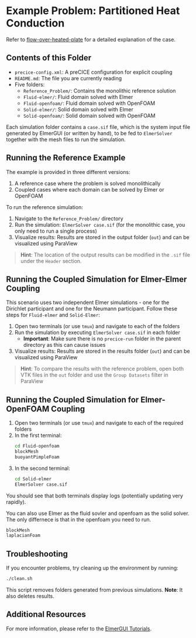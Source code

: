 # Example Problem: Partitioned Heat Conduction

Refer to [flow-over-heated-plate](https://precice.org/tutorials-flow-over-heated-plate.html) for a detailed explanation of the case.

## Contents of this Folder

* `precice-config.xml`: A preCICE configuration for explicit coupling
* `README.md`: The file you are currently reading
* Five folders:
  * `Reference_Problem/`: Contains the monolithic reference solution
  * `Fluid-elmer/`: Fluid domain solved with Elmer
  * `Fluid-openfoam/`: Fluid domain solved with OpenFOAM
  * `Solid-elmer/`: Solid domain solved with Elmer
  * `Solid-openfoam/`: Solid domain solved with OpenFOAM
  
Each simulation folder contains a `case.sif` file, which is the system input file generated by ElmerGUI (or written by hand), to be fed to `ElmerSolver` together with the mesh files to run the simulation.

## Running the Reference Example

The example is provided in three different versions: 
1. A reference case where the problem is solved monolithically
2. Coupled cases where each domain can be solved by Elmer or OpenFOAM

To run the reference simulation:

1. Navigate to the `Reference_Problem/` directory
2. Run the simulation: `ElmerSolver case.sif` (for the monolithic case, you only need to run a single process)
3. Visualize results: Results are stored in the output folder (`out`) and can be visualized using ParaView

> **Hint**: The location of the output results can be modified in the `.sif` file under the `Header` section.

## Running the Coupled Simulation for Elmer-Elmer Coupling

This scenario uses two independent Elmer simulations - one for the Dirichlet participant and one for the Neumann participant. Follow these steps for `Fluid-elmer` and `Solid-Elmer`:

1. Open two terminals (or use `tmux`) and navigate to each of the folders
2. Run the simulation by executing `ElmerSolver case.sif` in each folder
   * **Important**: Make sure there is no `precice-run` folder in the parent directory as this can cause issues
3. Visualize results: Results are stored in the results folder (`out`) and can be visualized using ParaView

> **Hint**: To compare the results with the reference problem, open both VTK files in the `out` folder and use the `Group Datasets` filter in ParaView


## Running the Coupled Simulation for Elmer-OpenFOAM Coupling

1. Open two terminals (or use `tmux`) and navigate to each of the required folders
2. In the first terminal:
   ```bash
   cd Fluid-openfoam
   blockMesh
   buoyantPimpleFoam
   ```
3. In the second terminal:
   ```bash
   cd Solid-elmer
   ElmerSolver case.sif
   ```

You should see that both terminals display logs (potentially updating very rapidly).

You can also use Elmer as the fluid sovler and openfoam as the solid solver. The only differnece is that in the openfoam you need to run. 

```bash
blockMesh
laplacianFoam
```


## Troubleshooting

If you encounter problems, try cleaning up the environment by running:

```bash
./clean.sh
```

This script removes folders generated from previous simulations. **Note**: It also deletes results.

## Additional Resources

For more information, please refer to the [ElmerGUI Tutorials](http://www.nic.funet.fi/pub/sci/physics/elmer/doc/ElmerTutorials.pdf).
